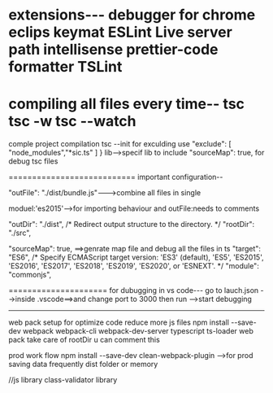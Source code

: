 extensions---
debugger for chrome
eclips keymat
ESLint
Live server
path intellisense
prettier-code formatter
TSLint
========================
compiling all files every time--
tsc 
tsc -w
tsc --watch
========================
comple project compilation
tsc --init
for exculding use
"exclude": [
    "node_modules","*sic.ts"
  ]
}
lib-->specif lib to include
"sourceMap": true, for debug tsc files


===========================
important configuration--

"outFile": "./dist/bundle.js"--->combine all files in single

moduel:'es2015'-->for importing behaviour and outFile:needs to comments


 "outDir": "./dist",                        /* Redirect output structure to the directory. */
"rootDir": "./src",  

 "sourceMap": true, ==>genrate map file and debug all the files in ts 
 "target": "ES6",                          /* Specify ECMAScript target version: 'ES3' (default), 'ES5', 'ES2015', 'ES2016', 'ES2017', 'ES2018', 'ES2019', 'ES2020', or 'ESNEXT'. */
"module": "commonjs", 

=====================
for dubugging in vs code---
go to lauch.json -->inside .vscode==>and change port to 3000
then run -->start debugging



-----------------
web pack setup for optimize code reduce more js files
npm install --save-dev webpack webpack-cli webpack-dev-server typescript ts-loader
web pack take care of rootDir u can comment this


prod work flow
npm install --save-dev clean-webpack-plugin -->for prod saving data frequently dist folder or memory


//js library
class-validator library
